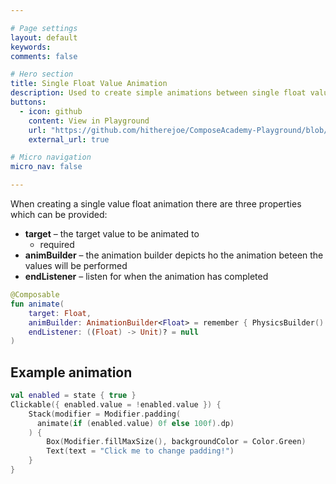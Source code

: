 ```yaml
---

# Page settings
layout: default
keywords:
comments: false

# Hero section
title: Single Float Value Animation
description: Used to create simple animations between single float values
buttons:
  - icon: github
    content: View in Playground
    url: "https://github.com/hitherejoe/ComposeAcademy-Playground/blob/master/app/src/main/java/co/joebirch/composeplayground/animation/singleValueFloatAnimation.kt"
    external_url: true

# Micro navigation
micro_nav: false

---
```


When creating a single value float animation there are three properties which can be provided:

* **target** – the target value to be animated to
  * required
* **animBuilder** – the animation builder depicts ho the animation beteen the values will be performed
* **endListener** – listen for when the animation has completed

```kotlin
@Composable
fun animate(
    target: Float,
    animBuilder: AnimationBuilder<Float> = remember { PhysicsBuilder() },
    endListener: ((Float) -> Unit)? = null
)
```

## Example animation

```kotlin
val enabled = state { true }
Clickable({ enabled.value = !enabled.value }) {
    Stack(modifier = Modifier.padding(
      animate(if (enabled.value) 0f else 100f).dp)
    ) {
        Box(Modifier.fillMaxSize(), backgroundColor = Color.Green)
        Text(text = "Click me to change padding!")
    }
}
```
